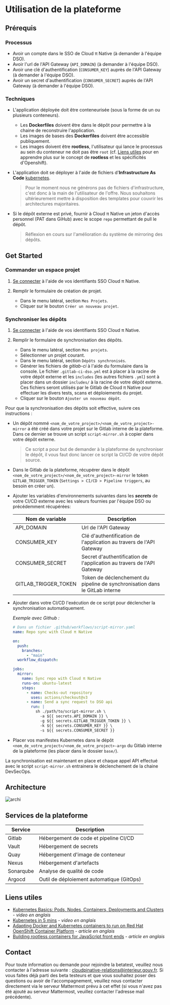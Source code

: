 # Utilisation de la plateforme

## Prérequis

### Processus

- Avoir un compte dans le SSO de Cloud π Native (à demander à l'équipe DSO).
- Avoir l'url de l'API Gateway (`API_DOMAIN`) (à demander à l'équipe DSO).
- Avoir une clé d'authentification (`CONSUMER_KEY`) auprès de l'API Gateway (à demander à l'équipe DSO).
- Avoir un secret d'authentification (`CONSUMER_SECRET`) auprès de l'API Gateway (à demander à l'équipe DSO).

### Techniques

- L'application déployée doit être conteneurisée (sous la forme de un ou plusieurs conteneurs).
  - Les __Dockerfiles__ doivent être dans le dépôt pour permettre à la chaine de reconstruire l'application.
  - Les images de bases des __Dockerfiles__ doivent être accessible publiquement.
  - Les images doivent être __rootless__, l'utilisateur qui lance le processus au sein du conteneur ne doit pas être `root` (cf. [Liens utiles](#liens-utiles) pour en apprendre plus sur le concept de __rootless__ et les spécificités d'Openshift).

- L'application doit se déployer à l'aide de fichiers d'__Infrastructure As Code__ [kubernetes](https://kubernetes.io/).
  > Pour le moment nous ne générons pas de fichiers d'infrastructure, c'est donc à la main de l'utilisateur de l'offre.
  > Nous souhaitons ultérieurement mettre à disposition des templates pour couvrir les architectures majoritaires.
  
- Si le dépôt externe est privé, fournir à Cloud π Native un jeton d'accès personnel (PAT dans GiHub) avec le scope `repo` permettant de pull le dépôt.
  > Réflexion en cours sur l'amélioration du système de mirroring des dépôts.

## Get Started
### Commander un espace projet

1. [Se connecter](/login) à l'aide de vos identifiants SSO Cloud π Native.

2. Remplir le formulaire de création de projet.
    - Dans le menu latéral, section `Mes Projets`.
    - Cliquer sur le bouton `Créer un nouveau projet`.

### Synchroniser les dépôts

1. [Se connecter](/login) à l'aide de vos identifiants SSO Cloud π Native.

2. Remplir le formulaire de synchronisation des dépôts.
    - Dans le menu latéral, section `Mes projets`.
    - Sélectionner un projet courant.
    - Dans le menu latéral, section `Dépôts synchronisés`.
    - Générer les fichiers de *gitlab-ci* à l'aide du formulaire dans la console. Le fichier `.gitlab-ci-dso.yml` est à placer à la racine de votre dépôt externe et les `includes` (les autres fichiers `.yml`) sont à placer dans un dossier `includes/` à la racine de votre dépôt externe. Ces fichiers seront utilisés par le Gitlab de Cloud π Native pour effectuer les divers tests, scans et déploiements du projet.
    - Cliquer sur le bouton `Ajouter un nouveau dépôt`.

Pour que la synchronisation des dépôts soit effective, suivre ces instructions :

- Un dépôt nommé `<nom_de_votre_project>/<nom_de_votre_project>-mirror` a été créé dans votre projet sur le Gitlab interne de la plateforme. Dans ce dernier se trouve un script `script-mirror.sh` à copier dans votre dépôt externe.
  > Ce script a pour but de demander à la plateforme de synchroniser le dépôt, il vous faut donc lancer ce script la CI/CD de votre dépôt source.

- Dans le Gitlab de la plateforme, récupérer dans le dépôt `<nom_de_votre_project>/<nom_de_votre_project>-mirror` le token `GITLAB_TRIGGER_TOKEN` (`Settings > CI/CD > Pipeline triggers`, au besoin en créer un).

- Ajouter les variables d'environnements suivantes dans les __*secrets*__ de votre CI/CD externe avec les valeurs fournies par l'équipe DSO ou précédemment récupérées:

  | Nom de variable      | Description                                                                  |
  | -------------------- | ---------------------------------------------------------------------------- |
  | API_DOMAIN           | Url de l'API Gateway                                                         |
  | CONSUMER_KEY         | Clé d'authentification de l'application au travers de l'API Gateway          |
  | CONSUMER_SECRET      | Secret d'authentification de l'application au travers de l'API Gateway       |
  | GITLAB_TRIGGER_TOKEN | Token de déclenchement du pipeline de synchronisation dans le GitLab interne |

- Ajouter dans votre CI/CD l'exécution de ce script pour déclencher la synchronisation automatiquement.
  
  *Exemple avec Github :*

  ```yaml
  # Dans un fichier .github/workflows/script-mirror.yaml
  name: Repo sync with Cloud π Native

  on:
    push:
      branches:
        - "main"
    workflow_dispatch:

  jobs:
    mirror:
      name: Sync repo with Cloud π Native
      runs-on: ubuntu-latest
      steps:
        - name: Checks-out repository
          uses: actions/checkout@v3
        - name: Send a sync request to DSO api
          run: |
            sh ./path/to/script-mirror.sh \
              -a ${{ secrets.API_DOMAIN }} \
              -g ${{ secrets.GITLAB_TRIGGER_TOKEN }} \
              -k ${{ secrets.CONSUMER_KEY }} \
              -s ${{ secrets.CONSUMER_SECRET }}
  ```

- Placer vos manifestes Kubernetes dans le dépôt `<nom_de_votre_project>/<nom_de_votre_project>-argo` du Gitlab interne de la plateforme (les placer dans le dossier `base/`).

La synchronisation est maintenant en place et chaque appel API effectué avec le script `script-mirror.sh` entrainera le déclenchement de la chaine DevSecOps.

## Architecture
![archi](/img/architecture.png)
## Services de la plateforme

| Service   | Description                               |
| --------- | ----------------------------------------- |
| Gitlab    | Hébergement de code et pipeline CI/CD     |
| Vault     | Hébergement de secrets                    |
| Quay      | Hébergement d'image de conteneur          |
| Nexus     | Hébergement d'artefacts                   |
| Sonarqube | Analyse de qualité de code                |
| Argocd    | Outil de déploiement automatique (GitOps) |


## Liens utiles 

- [Kubernetes Basics: Pods, Nodes, Containers, Deployments and Clusters](https://www.youtube.com/watch?v=B_X4l4HSgtc) - *video en anglais*
- [Kubernetes in 5 mins](https://www.youtube.com/watch?v=PH-2FfFD2PU) - *video en anglais*
- [Adapting Docker and Kubernetes containers to run on Red Hat OpenShift Container Platform](https://developers.redhat.com/blog/2020/10/26/adapting-docker-and-kubernetes-containers-to-run-on-red-hat-openshift-container-platform#) - *article en anglais*
- [Building rootless containers for JavaScript front ends](https://developers.redhat.com/blog/2021/03/04/building-rootless-containers-for-javascript-front-ends#) - *article en anglais*

## Contact

Pour toute information ou demande pour rejoindre la betatest, veuillez nous contacter à l'adresse suivante : <cloudpinative-relations@interieur.gouv.fr>.
Si vous faites déjà parti des beta testeurs et que vous souhaitez poser des questions ou avoir de l'accompagnement, veuillez nous contacter directement via le serveur Mattermost prévu à cet effet (si vous n'avez pas été ajouté au serveur Mattermost, veuillez contacter l'adresse mail précédente).